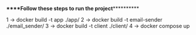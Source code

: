 **\*\*\*\***Follow these steps to run the project******\*\*******

1 -> docker build -t app ./app/
2 -> docker build -t email-sender ./email_sender/
3 -> docker build -t client ./client/
4 -> docker compose up
